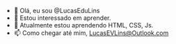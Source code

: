 - 👋 Olá, eu sou @LucasEduLins
- 👀 Estou interessado em aprender. 
- 🌱 Atualmente estou aprendendo HTML, CSS, Js.
- 📫 Como chegar até mim, LucasEVLins@Outlook.com

<!---
LucasEduLins/LucasEduLins is a ✨ special ✨ repository because its `README.md` (this file) appears on your GitHub profile.
You can click the Preview link to take a look at your changes.
--->
